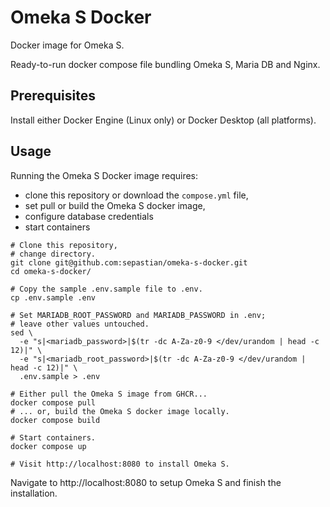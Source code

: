 # Omeka S Docker

Docker image for Omeka S.

Ready-to-run docker compose file bundling Omeka S, Maria DB and Nginx.

## Prerequisites

Install either Docker Engine (Linux only) or Docker Desktop (all platforms).

## Usage

Running the Omeka S Docker image requires:

  * clone this repository or download the `compose.yml` file,
  * set pull or build the Omeka S docker image,
  * configure database credentials
  * start containers

```shell
# Clone this repository,
# change directory.
git clone git@github.com:sepastian/omeka-s-docker.git
cd omeka-s-docker/

# Copy the sample .env.sample file to .env.
cp .env.sample .env

# Set MARIADB_ROOT_PASSWORD and MARIADB_PASSWORD in .env;
# leave other values untouched.
sed \
  -e "s|<mariadb_password>|$(tr -dc A-Za-z0-9 </dev/urandom | head -c 12)|" \
  -e "s|<mariadb_root_password>|$(tr -dc A-Za-z0-9 </dev/urandom | head -c 12)|" \
  .env.sample > .env

# Either pull the Omeka S image from GHCR...
docker compose pull
# ... or, build the Omeka S docker image locally.
docker compose build

# Start containers.
docker compose up

# Visit http://localhost:8080 to install Omeka S.
```

Navigate to http://localhost:8080 to setup Omeka S and finish the installation.
